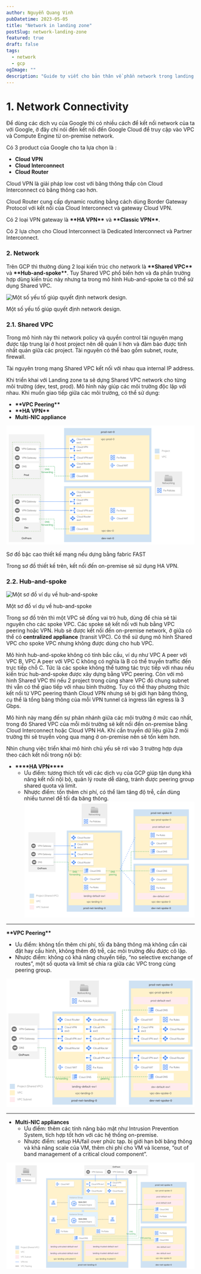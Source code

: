```yaml
---
author: Nguyễn Quang Vinh
pubDatetime: 2023-05-05
title: "Network in landing zone"
postSlug: network-landing-zone
featured: true
draft: false
tags:
  - network
  - gcp
ogImage: ""
description: "Guide tự viết cho bản thân về phần network trong landing zone"
---
```


# 1. Network Connectivity

Để dùng các dịch vụ của Google thì có nhiều cách để kết nối network của ta với Google, ở đây chỉ nói đến kết nối đến Google Cloud để truy cập vào VPC và Compute Engine từ on-premise network.

Có 3 product của Google cho ta lựa chọn là :

- **Cloud VPN**
- **Cloud Interconnect**
- **Cloud Router**

Cloud VPN là giải pháp low cost với băng thông thấp còn Cloud Interconnect có băng thông cao hơn.

Cloud Router cung cấp dynamic routing bằng cách dùng Border Gateway Protocol với kết nối của Cloud Interconnect và gateway Cloud VPN.

Có 2 loại VPN gateway là ******\*\*******HA VPN******\*\******* và ********\*\*********Classic VPN********\*\*********.

Có 2 lựa chọn cho Cloud Interconnect là Dedicated Interconnect và Partner Interconnect.

### 2. Network

Trên GCP thì thường dùng 2 loại kiến trúc cho network là **********\*\***********Shared VPC**********\*\*********** và ************\*\*************Hub-and-spoke************\*\*************. Tuy Shared VPC phổ biến hơn và đa phần trường hợp dùng kiến trúc này nhưng ta trong mô hình Hub-and-spoke ta có thể sử dụng Shared VPC.

![Một số yếu tố giúp quyết định network design. ](https://cloud.google.com/static/architecture/landing-zones/images/decide-network-design-flow.svg)

Một số yếu tố giúp quyết định network design.

### 2.1. Shared VPC

Trong mô hình này thì network policy và quyền control tài nguyên mạng được tập trung lại ở host project nên dễ quản lí hơn và đảm bảo được tính nhất quán giữa các project. Tài nguyên có thể bao gồm subnet, route, firewall.

Tài nguyên trong mạng Shared VPC kết nối với nhau qua internal IP address.

Khi triển khai với Landing zone ta sẽ dựng Shared VPC network cho từng môi trường (dev, test, prod). Mô hình này giúp các môi trường độc lập với nhau. Khi muốn giao tiếp giữa các môi trường, có thể sử dụng:

- ******\*\*******VPC Peering******\*\*******
- **\*\***HA VPN**\*\***
- **Multi-NIC appliance**

![Sơ đồ bậc cao thiết kế mạng nếu dựng bằng fabric FAST](https://raw.githubusercontent.com/GoogleCloudPlatform/cloud-foundation-fabric/master/fast/stages/2-networking-d-separate-envs/diagram.svg)

Sơ đồ bậc cao thiết kế mạng nếu dựng bằng fabric FAST

Trong sơ đồ thiết kế trên, kết nối đến on-premise sẽ sử dụng HA VPN.

### 2.2. Hub-and-spoke

![Một sơ đồ ví dụ về hub-and-spoke](https://cloud.google.com/static/architecture/images/hub-spoke-departmental-segmentation.svg)

Một sơ đồ ví dụ về hub-and-spoke

Trong sơ đồ trên thì một VPC sẽ đống vai trò hub, dùng để chia sẻ tài nguyên cho các spoke VPC. Các spoke sẽ kết nối với hub bằng VPC peering hoặc VPN. Hub sẽ được kết nối đến on-premise network, ở giữa có thể có **centralized appliance** (transit VPC). Có thể sử dụng mô hình Shared VPC cho spoke VPC nhưng không được dùng cho hub VPC.

Mô hình hub-and-spoke không có tính bắc cầu, ví dụ như VPC A peer với VPC B, VPC A peer với VPC C không có nghĩa là B có thể truyền traffic đến trực tiếp chỗ C. Tức là các spoke không thể tương tác trực tiếp với nhau nếu kiến trúc hub-and-spoke được xây dựng bằng VPC peering. Còn với mô hình Shared VPC thì nếu 2 project trong cùng share VPC đó chung subnet thì vẫn có thể giao tiếp với nhau bình thường. Tuy có thể thay phương thức kết nối từ VPC peering thành Cloud VPN nhưng sẽ bị giới hạn băng thông, cụ thể là tổng băng thông của mỗi VPN tunnel cả ingress lẫn egress là 3 Gbps.

Mô hình này mang đến sự phân nhánh giữa các môi trường ở mức cao nhất, trong đó Shared VPC của mỗi môi trường sẽ kết nối đến on-premise bằng Cloud Interconnect hoặc Cloud VPN HA. Khi cần truyền dữ liệu giữa 2 môi trường thì sẽ truyền vòng qua mạng ở on-premise nên sẽ tốn kém hơn.

Nhìn chung việc triển khai mô hình chủ yếu sẽ rơi vào 3 trường hợp dựa theo cách kết nối trong nội bộ:

- ****\*\*\*\*****HA VPN****\*\*\*\*****
  - Ưu điểm: tương thích tốt với các dịch vụ của GCP giúp tận dụng khả năng kết nối nội bộ, quản lý route dễ dàng, tránh được peering group shared quota và limit.
  - Nhược điểm: tốn thêm chi phí, có thể làm tăng độ trễ, cần dùng nhiều tunnel để tối đa băng thông.
  ![1](https://raw.githubusercontent.com/GoogleCloudPlatform/cloud-foundation-fabric/master/fast/stages/2-networking-a-peering/diagram.svg)

---

******\*\*******VPC Peering******\*\*******

- Ưu điểm: không tốn thêm chi phí, tối đa băng thông mà không cần cài đặt hay cấu hình, không thêm độ trễ, các môi trường đều được cô lập.
- Nhược điểm: không có khả năng chuyển tiếp, “no selective exchange of routes”, một số quota và limit sẽ chia ra giữa các VPC trong cùng peering group.

![2](https://raw.githubusercontent.com/GoogleCloudPlatform/cloud-foundation-fabric/master/fast/stages/2-networking-b-vpn/diagram.svg)

---

- **Multi-NIC appliances**
  - Ưu điểm: thêm các tính năng bảo mật như Intrusion Prevention System, tích hợp tốt hơn với các hệ thống on-premise.
  - Nhược điểm: setup HA/fail over phức tạp. bị giới hạn bởi băng thông và khả năng scale của VM, thêm chi phí cho VM và license, “out of band management of a critical cloud component”.

![3](https://raw.githubusercontent.com/GoogleCloudPlatform/cloud-foundation-fabric/master/fast/stages/2-networking-c-nva/diagram.svg)
